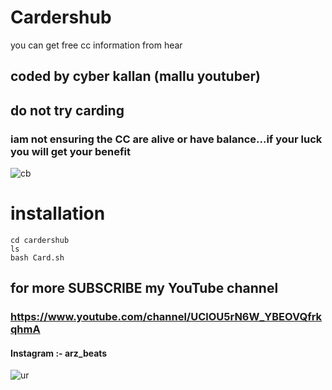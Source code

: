 # Cardershub
you can get free cc information from hear
## coded by cyber kallan (mallu youtuber)
## do not try carding

### iam not ensuring the CC are alive or have balance...if your luck you will get your benefit
![cb](https://user-images.githubusercontent.com/56509491/67160191-c2fe3280-f36b-11e9-9caf-b1947b9c1bda.JPG)

# installation

``` 
cd cardershub
ls
bash Card.sh

```

## for more SUBSCRIBE my YouTube channel
### https://www.youtube.com/channel/UClOU5rN6W_YBEOVQfrkqhmA

#### Instagram :- arz_beats


![ur](https://user-images.githubusercontent.com/56509491/66862492-9e423d80-efae-11e9-8b2f-004d5381297a.png)
